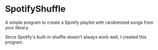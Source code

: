 # SpotifyShuffle
A simple program to create a Spotify playlist with randomized songs from your library.

Since Spotify's built-in shuffle doesn't always work well, I created this program.
